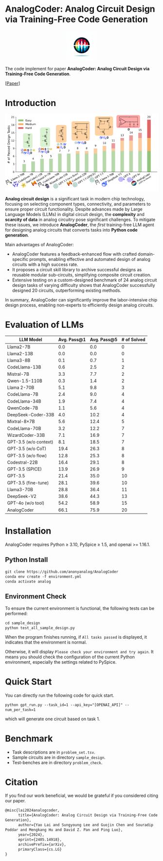 # AnalogCoder: Analog Circuit Design via Training-Free Code Generation

<p align="center">
  <img src="AnalogCoder_label.png" alt="alt text"width="100">
</p>

The code implement for paper **AnalogCoder: Analog Circuit Design via Training-Free Code Generation**. 

[[Paper](https://arxiv.org/pdf/2405.14918)]

# Introduction

<p align="center">
  <img src="teaser.png" alt="alt text"width="600">
</p>

**Analog circuit design** is a significant task in modern chip technology, focusing on selecting component types, connectivity, and parameters to ensure proper circuit functionality. Despite advances made by Large Language Models (LLMs) in digital circuit design, the **complexity** and **scarcity of data** in analog circuitry pose significant challenges. To mitigate these issues, we introduce **AnalogCoder**, the *first* training-free LLM agent for designing analog circuits that converts tasks into **Python code generation**. 

Main advantages of AnalogCoder: 
- AnalogCoder features a feedback-enhanced flow with crafted domain-specific prompts, enabling effective and automated design of analog circuits with a high success rate. 
- It proposes a circuit skill library to archive successful designs as reusable modular sub-circuits, simplifying composite circuit creation. 
- Extensive testing on a custom-designed benchmark of 24 analog circuit design tasks of varying difficulty shows that AnalogCoder successfully designed 20 circuits, outperforming existing methods. 


In summary, AnalogCoder can significantly improve the labor-intensive chip design process, enabling non-experts to efficiently design analog circuits.

# Evaluation of LLMs
| LLM Model               | Avg. Pass@1 | Avg. Pass@5 | # of Solved |
|-------------------------|-------------|-------------|-------------|
| Llama2-7B               | 0.0         | 0.0         | 0           |
| Llama2-13B              | 0.0         | 0.0         | 0           |
| Llama3-8B               | 0.1         | 0.7         | 1           |
| CodeLlama-13B           | 0.6         | 2.5         | 2           |
| Mistral-7B              | 3.3         | 7.7         | 2           |
| Qwen-1.5-110B           | 0.3         | 1.4         | 2           |
| Llama 2-70B             | 5.1         | 9.8         | 3           |
| CodeLlama-7B            | 2.4         | 9.0         | 4           |
| CodeLlama-34B           | 1.9         | 7.4         | 4           |
| QwenCode-7B             | 1.1         | 5.6         | 4           |
| DeepSeek-Coder-33B      | 4.0         | 10.2        | 4           |
| Mixtral-8×7B            | 5.6         | 12.4        | 5           |
| CodeLlama-70B           | 3.2         | 12.2        | 7           |
| WizardCoder-33B         | 7.1         | 16.9        | 7           |
| GPT-3.5 (w/o context)   | 8.1         | 18.5        | 7           |
| GPT-3.5 (w/o CoT)       | 19.4        | 26.3        | 8           |
| GPT-3.5 (w/o flow)      | 12.8        | 25.3        | 8           |
| Codestral-22B           | 16.4        | 29.1        | 8           |
| GPT-3.5 (SPICE)         | 13.9        | 26.9        | 9           |
| GPT-3.5                 | 21.4        | 35.0        | 10          |
| GPT-3.5 (fine-tune)     | 28.1        | 39.6        | 10          |
| Llama3-70B              | 28.8        | 36.4        | 11          |
| DeepSeek-V2             | 38.6        | 44.3        | 13          |
| GPT-4o (w/o tool)       | 54.2        | 58.9        | 15          |
| AnalogCoder             | 66.1        | 75.9        | 20          |


# Installation
AnalogCoder requires Python ≥ 3.10, PySpice ≥ 1.5, and openai >= 1.16.1. 

## Python Install
```
git clone https://github.com/anonyanalog/AnalogCoder
conda env create -f environment.yml
conda activate analog
```

## Environment Check
To ensure the current environment is functional, the following tests can be performed:

```
cd sample_design
python test_all_sample_design.py
```

When the program finishes running, if `All tasks passed` is displayed, it indicates that the environment is normal.

Otherwise, it will display `Please check your environment and try again`. It means you should check the configuration of the current Python environment, especially the settings related to PySpice.





# Quick Start
You can directly run the following code for quick start.
```
python gpt_run.py --task_id=1 --api_key="[OPENAI_API]" --num_per_task=1
```
which will generate one circuit based on task 1.


# Benchmark
- Task descriptions are in `problem_set.tsv`.
- Sample circuits are in directory `sample_design`.
- Test-benches are in directory `problem_check`.

# Citation
If you find our work beneficial, we would be grateful if you considered citing our paper.


```
@misc{lai2024analogcoder,
      title={AnalogCoder: Analog Circuit Design via Training-Free Code Generation}, 
      author={Yao Lai and Sungyoung Lee and Guojin Chen and Souradip Poddar and Mengkang Hu and David Z. Pan and Ping Luo},
      year={2024},
      eprint={2405.14918},
      archivePrefix={arXiv},
      primaryClass={cs.LG}
}
```